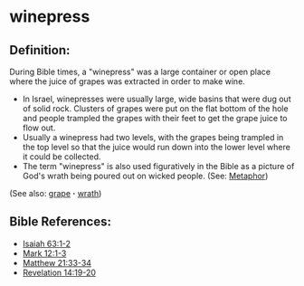 # winepress #

## Definition: ##

During Bible times, a "winepress" was a large container or open place where the juice of grapes was extracted in order to make wine.

* In Israel, winepresses were usually large, wide basins that were dug out of solid rock. Clusters of grapes were put on the flat bottom of the hole and people trampled the grapes with their feet to get the grape juice to flow out.
* Usually a winepress had two levels, with the grapes being trampled in the top level so that the juice would run down into the lower level where it could be collected.
* The term "winepress" is also used figuratively in the Bible as a picture of God's wrath being poured out on wicked people. (See: [Metaphor](https://git.door43.org/Door43/en-ta-translate-vol1/src/master/content/figs_metaphor.md))

(See also: [grape](../other/grape.md) **·** [wrath](../kt/wrath.md))

## Bible References: ##

* [Isaiah 63:1-2](https://door43.org/en/bible/notes/isa/63/01)
* [Mark 12:1-3](https://door43.org/en/bible/notes/mrk/12/01)
* [Matthew 21:33-34](https://door43.org/en/bible/notes/mat/21/33)
* [Revelation 14:19-20](https://door43.org/en/bible/notes/rev/14/19)

